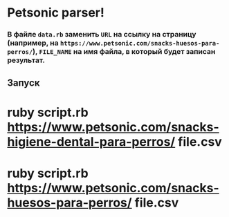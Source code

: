 # Petsonic parser!

### В файле `data.rb` заменить `URL` на ссылку на страницу (например, на `https://www.petsonic.com/snacks-huesos-para-perros/`), `FILE_NAME` на имя файла, в который будет записан результат.

## Запуск

# ruby script.rb https://www.petsonic.com/snacks-higiene-dental-para-perros/ file.csv
# ruby script.rb https://www.petsonic.com/snacks-huesos-para-perros/ file.csv
